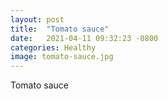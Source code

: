 ```yaml
---
layout: post
title:  "Tomato sauce"
date:   2021-04-11 09:32:23 -0800
categories: Healthy
image: tomato-sauce.jpg
---
```

Tomato sauce
